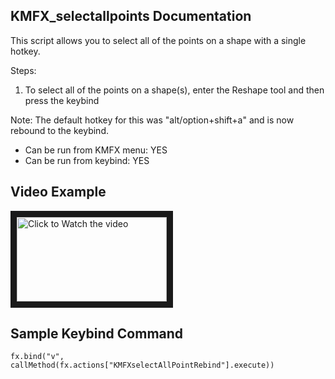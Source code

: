 ## KMFX_selectallpoints Documentation

This script allows you to select all of the points on a shape with a single hotkey.

Steps:

1. To select all of the points on a shape(s), enter the Reshape tool and then press the keybind

Note: The default hotkey for this was "alt/option+shift+a" and is now rebound to the keybind.

- Can be run from KMFX menu: YES
- Can be run from keybind: YES

## Video Example

<a href="http://www.youtube.com/watch?feature=player_embedded&v=ZHbAlg5Kizw" target="_blank"><img src="http://img.youtube.com/vi/ZHbAlg5Kizw/mqdefault.jpg"
alt="Click to Watch the video" width="240" height="135" border="10" /></a>


## Sample Keybind Command
```
fx.bind("v", callMethod(fx.actions["KMFXselectAllPointRebind"].execute))
```